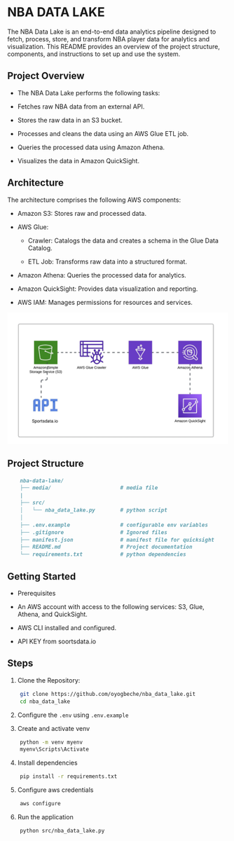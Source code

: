 # NBA DATA LAKE
The NBA Data Lake is an end-to-end data analytics pipeline designed to fetch, process, store, and transform NBA player data for analytics and visualization. This README provides an overview of the project structure, components, and instructions to set up and use the system.

## Project Overview

- The NBA Data Lake performs the following tasks:

- Fetches raw NBA data from an external API.

- Stores the raw data in an S3 bucket.

- Processes and cleans the data using an AWS Glue ETL job.

- Queries the processed data using Amazon Athena.

- Visualizes the data in Amazon QuickSight.


## Architecture

The architecture comprises the following AWS components:

- Amazon S3: Stores raw and processed data.

- AWS Glue:

  - Crawler: Catalogs the data and creates a schema in the Glue Data Catalog.

  - ETL Job: Transforms raw data into a structured format.

- Amazon Athena: Queries the processed data for analytics.

- Amazon QuickSight: Provides data visualization and reporting.

- AWS IAM: Manages permissions for resources and services.

![Architecture](./media/nba_data_lake_architecture.jpeg)

## Project Structure
```markdown
    nba-data-lake/  
    ├── media/                      # media file
    |  
    ├── src/  
    │   └── nba_data_lake.py        # python script 
    │           
    ├── .env.example                # configurable env variables
    ├── .gitignore                  # Ignored files  
    ├── manifest.json               # manifest file for quicksight 
    ├── README.md                   # Project documentation 
    └── requirements.txt            # python dependencies    
```

## Getting Started

- Prerequisites

 - An AWS account with access to the following services: S3, Glue, Athena, and QuickSight.
 - AWS CLI installed and configured.
 - API KEY from soortsdata.io

## Steps

1. Clone the Repository:
```bash
    git clone https://github.com/oyogbeche/nba_data_lake.git
    cd nba_data_lake
```

2. Configure the `.env` using `.env.example`

3. Create and activate venv
```bash
    python -m venv myenv
    myenv\Scripts\Activate
```
4. Install dependencies
```bash
    pip install -r requirements.txt
```
5. Configure aws credentials
```bash
    aws configure
```
6. Run the application
```bash
    python src/nba_data_lake.py
```